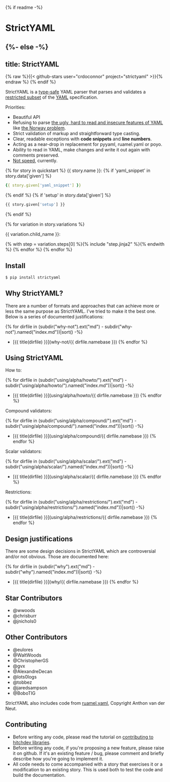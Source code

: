{% if readme -%}
# StrictYAML
{%- else -%}
---
title: StrictYAML
---

{% raw %}{{< github-stars user="crdoconnor" project="strictyaml" >}}{% endraw %}
{% endif %}

StrictYAML is a [type-safe](https://en.wikipedia.org/wiki/Type_safety) YAML parser
that parses and validates a [restricted subset](features-removed) of the [YAML](what-is-yaml)
specification.

Priorities:

- Beautiful API
- Refusing to parse [the ugly, hard to read and insecure features of YAML](features-removed) like [the Norway problem](why/implicit-typing-removed).
- Strict validation of markup and straightforward type casting.
- Clear, readable exceptions with **code snippets** and **line numbers**.
- Acting as a near-drop in replacement for pyyaml, ruamel.yaml or poyo.
- Ability to read in YAML, make changes and write it out again with comments preserved.
- [Not speed](why/speed-not-a-priority), currently.

{% for story in quickstart %}
{{ story.name }}:
{% if 'yaml_snippet' in story.data['given'] %}
```yaml
{{ story.given['yaml_snippet'] }}
```
{% endif %}
{% if 'setup' in story.data['given'] %}
```python
{{ story.given['setup'] }}
```
{% endif %}


{% for variation in story.variations %}

{{ variation.child_name }}:

{% with step = variation.steps[0] %}{% include "step.jinja2" %}{% endwith %}
{% endfor %}
{% endfor %}


## Install

```sh
$ pip install strictyaml
```


## Why StrictYAML?

There are a number of formats and approaches that can achieve more or
less the same purpose as StrictYAML. I've tried to make it the best one.
Below is a series of documented justifications:

{% for dirfile in (subdir("why-not").ext("md") - subdir("why-not").named("index.md"))|sort() -%}
- [{{ title(dirfile) }}](why-not/{{ dirfile.namebase }})
{% endfor %}


## Using StrictYAML

How to:

{% for dirfile in (subdir("using/alpha/howto/").ext("md") - subdir("using/alpha/howto/").named("index.md"))|sort() -%}
- [{{ title(dirfile) }}](using/alpha/howto/{{ dirfile.namebase }})
{% endfor %}

Compound validators:

{% for dirfile in (subdir("using/alpha/compound/").ext("md") - subdir("using/alpha/compound/").named("index.md"))|sort() -%}
- [{{ title(dirfile) }}](using/alpha/compound/{{ dirfile.namebase }})
{% endfor %}

Scalar validators:

{% for dirfile in (subdir("using/alpha/scalar/").ext("md") - subdir("using/alpha/scalar/").named("index.md"))|sort() -%}
- [{{ title(dirfile) }}](using/alpha/scalar/{{ dirfile.namebase }})
{% endfor %}

Restrictions:

{% for dirfile in (subdir("using/alpha/restrictions/").ext("md") - subdir("using/alpha/restrictions/").named("index.md"))|sort() -%}
- [{{ title(dirfile) }}](using/alpha/restrictions/{{ dirfile.namebase }})
{% endfor %}


## Design justifications

There are some design decisions in StrictYAML which are controversial
and/or not obvious. Those are documented here:

{% for dirfile in (subdir("why").ext("md") - subdir("why").named("index.md"))|sort() -%}
- [{{ title(dirfile) }}](why/{{ dirfile.namebase }})
{% endfor %}


## Star Contributors

- @wwoods
- @chrisburr
- @jnichols0

## Other Contributors

- @eulores
- @WaltWoods
- @ChristopherGS
- @gvx
- @AlexandreDecan
- @lots0logs
- @tobbez
- @jaredsampson
- @BoboTIG

StrictYAML also includes code from [ruamel.yaml](https://yaml.readthedocs.io/en/latest/), Copyright Anthon van der Neut.

## Contributing

- Before writing any code, please read the tutorial on [contributing to hitchdev libraries](https://hitchdev.com/approach/contributing-to-hitch-libraries/).
- Before writing any code, if you're proposing a new feature, please raise it on github. If it's an existing feature / bug, please comment and briefly describe how you're going to implement it.
- All code needs to come accompanied with a story that exercises it or a modification to an existing story. This is used both to test the code and build the documentation.
